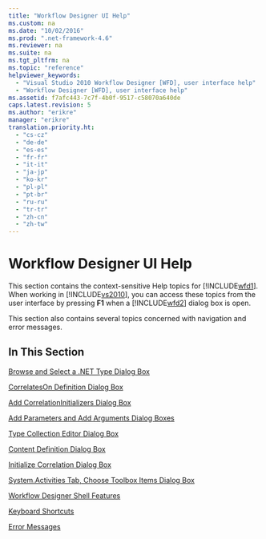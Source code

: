 ```yaml
---
title: "Workflow Designer UI Help"
ms.custom: na
ms.date: "10/02/2016"
ms.prod: ".net-framework-4.6"
ms.reviewer: na
ms.suite: na
ms.tgt_pltfrm: na
ms.topic: "reference"
helpviewer_keywords: 
  - "Visual Studio 2010 Workflow Designer [WFD], user interface help"
  - "Workflow Designer [WFD], user interface help"
ms.assetid: f7afc443-7c7f-4b0f-9517-c58070a640de
caps.latest.revision: 5
ms.author: "erikre"
manager: "erikre"
translation.priority.ht: 
  - "cs-cz"
  - "de-de"
  - "es-es"
  - "fr-fr"
  - "it-it"
  - "ja-jp"
  - "ko-kr"
  - "pl-pl"
  - "pt-br"
  - "ru-ru"
  - "tr-tr"
  - "zh-cn"
  - "zh-tw"
---
```

# Workflow Designer UI Help
This section contains the context-sensitive Help topics for [!INCLUDE[wfd1](../WF_Design/includes/wfd1_md.md)]. When working in [!INCLUDE[vs2010](../dv_TeamTestALM/includes/vs2010_md.md)], you can access these topics from the user interface by pressing **F1** when a [!INCLUDE[wfd2](../WF_Design/includes/wfd2_md.md)] dialog box is open.  
  
 This section also contains several topics concerned with navigation and error messages.  
  
## In This Section  
 [Browse and Select a .NET Type Dialog Box](../WF_Design/browse-and-select-a-.net-type-dialog-box.md)  
  
 [CorrelatesOn Definition Dialog Box](../WF_Design/correlateson-definition-dialog-box.md)  
  
 [Add CorrelationInitializers Dialog Box](../WF_Design/add-correlationinitializers-dialog-box.md)  
  
 [Add Parameters and Add Arguments Dialog Boxes](../WF_Design/add-parameters-and-add-arguments-dialog-boxes.md)  
  
 [Type Collection Editor Dialog Box](../WF_Design/type-collection-editor-dialog-box.md)  
  
 [Content Definition Dialog Box](../WF_Design/content-definition-dialog-box.md)  
  
 [Initialize Correlation Dialog Box](../WF_Design/initialize-correlation-dialog-box.md)  
  
 [System.Activities Tab, Choose Toolbox Items Dialog Box](../WF_Design/system.activities-tab--choose-toolbox-items-dialog-box.md)  
  
 [Workflow Designer Shell Features](../WF_Design/workflow-designer-shell-features.md)  
  
 [Keyboard Shortcuts](../WF_Design/keyboard-shortcuts-in-the-workflow-designer.md)  
  
 [Error Messages](../WF_Design/error-messages-in-workflow-designer.md)